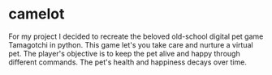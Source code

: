 # camelot
For my project I decided to recreate the beloved old-school digital pet game Tamagotchi in python. 
This game let's you take care and nurture a virtual pet. 
The player's objective is to keep the pet alive and happy through different commands. 
The pet's health and happiness decays over time.
